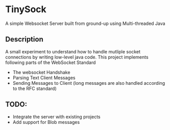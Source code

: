 # TinySock

A simple Websocket Server built from ground-up using Multi-threaded Java

## Description

A small experiment to understand how to handle mutliple socket connections by writing low-level java code. This project implements following parts of the WebSocket Standard

* The websocket Handshake
* Parsing Text Client Messages
* Sending Messages to Client (long messages are also handled according to the RFC standard)

## TODO:

* Integrate the server with existing projects
* Add support for Blob messages
